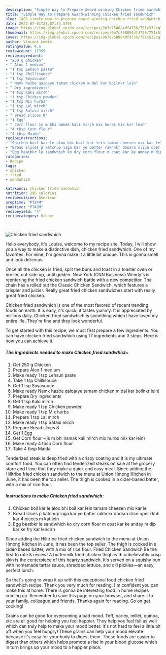 ```yaml
---
description: "Simple Way to Prepare Award-winning Chicken fried sandwhich"
title: "Simple Way to Prepare Award-winning Chicken fried sandwhich"
slug: 1401-simple-way-to-prepare-award-winning-chicken-fried-sandwhich
date: 2022-07-01T22:07:34.579Z
image: https://img-global.cpcdn.com/recipes/0b7c758084df4736/751x532cq70/chicken-fried-sandwhich-recipe-main-photo.jpg
thumbnail: https://img-global.cpcdn.com/recipes/0b7c758084df4736/751x532cq70/chicken-fried-sandwhich-recipe-main-photo.jpg
cover: https://img-global.cpcdn.com/recipes/0b7c758084df4736/751x532cq70/chicken-fried-sandwhich-recipe-main-photo.jpg
author: Vincent Lewis
ratingvalue: 4.6
reviewcount: 17355
recipeingredient:
- "250 g Chicken"
- " Aloo 1 medium"
- "1 tsp Lehsun paste"
- "1 tsp Chillisouce"
- "1 tsp Soyasouce"
- " Namk hazbe qaiqaye tamam chicken m dal kar boilnkr lein"
- " Dry ingredients"
- "1 tsp Kaki mirch"
- "1 tsp Chicken powder"
- "1 tsp Mix hurbs"
- "1 tsp Lal mirch"
- "1 tsp Safaid mirch"
- " Bread slices 8"
- "1 Egg"
- " Corn flour is m bhi namak kali mirch mix hurbs mix kar lein"
- "4 tbsp Corn flour"
- "4 tbsp Maida"
recipeinstructions:
- "Chicken boil kar le aloo bhi boil kar lein tamam cheezen mix kar le"
- "Bread slices p katchup laga kar ye batter rakhnkr doosra slice oper rkhh kar 4 oieces m kat lein"
- "Egg beatbkr le sandwhich ko dry corn flour m coat kar ke anday m dip kar ke fry kar lencirn"
categories:
- Recipe
tags:
- chicken
- fried
- sandwhich

katakunci: chicken fried sandwhich 
nutrition: 296 calories
recipecuisine: American
preptime: "PT24M"
cooktime: "PT49M"
recipeyield: "4"
recipecategory: Dinner

---
```



![Chicken fried sandwhich](https://img-global.cpcdn.com/recipes/0b7c758084df4736/751x532cq70/chicken-fried-sandwhich-recipe-main-photo.jpg)

Hello everybody, it's Louise, welcome to my recipe site. Today, I will show you a way to make a distinctive dish, chicken fried sandwhich. One of my favorites. For mine, I'm gonna make it a little bit unique. This is gonna smell and look delicious.

Once all the chicken is fried, split the buns and toast in a toaster oven or broiler, cut-side up, until golden. New York (CNN Business) Wendy&#39;s is reentering the fried chicken sandwich battle with a new competitor. The chain has a rolled out the Classic Chicken Sandwich, which features a crispier and juicier. Really great fried chicken sandwiches start with really great fried chicken.

Chicken fried sandwhich is one of the most favored of recent trending foods on earth. It is easy, it's quick, it tastes yummy. It is appreciated by millions daily. Chicken fried sandwhich is something which I have loved my entire life. They're fine and they look wonderful.


To get started with this recipe, we must first prepare a few ingredients. You can have chicken fried sandwhich using 17 ingredients and 3 steps. Here is how you can achieve it.

<!--inarticleads1-->

##### The ingredients needed to make Chicken fried sandwhich:

1. Get 250 g Chicken
1. Prepare  Aloo 1 medium
1. Make ready 1 tsp Lehsun paste
1. Take 1 tsp Chillisouce
1. Get 1 tsp Soyasouce
1. Make ready  Namk hazbe qaiqa(ye tamam chicken m dal kar boilnkr lein)
1. Prepare  Dry ingredients
1. Get 1 tsp Kaki mirch
1. Make ready 1 tsp Chicken powder
1. Make ready 1 tsp Mix hurbs
1. Prepare 1 tsp Lal mirch
1. Make ready 1 tsp Safaid mirch
1. Prepare  Bread slices 8
1. Get 1 Egg
1. Get  Corn flour -(is m bhi namak kali mirch mix hurbs mix kar lein)
1. Make ready 4 tbsp Corn flour
1. Take 4 tbsp Maida


Tenderized steak is deep fried with a crispy coating and it is my ultimate comfort food. You can often find tenderized steaks on sale at the grocery store and I love that they make a quick and easy meal. Since adding the Hilltribe fried chicken sandwich to the menu at Union Hmong Kitchen in June, it has been the top seller. The thigh is cooked in a cider-based batter, with a mix of rice flour. 

<!--inarticleads2-->

##### Instructions to make Chicken fried sandwhich:

1. Chicken boil kar le aloo bhi boil kar lein tamam cheezen mix kar le
1. Bread slices p katchup laga kar ye batter rakhnkr doosra slice oper rkhh kar 4 oieces m kat lein
1. Egg beatbkr le sandwhich ko dry corn flour m coat kar ke anday m dip kar ke fry kar lencirn


Since adding the Hilltribe fried chicken sandwich to the menu at Union Hmong Kitchen in June, it has been the top seller. The thigh is cooked in a cider-based batter, with a mix of rice flour. Fried Chicken Sandwich Be the first to rate &amp; review! A buttermilk fried chicken thigh with unbelievably crisp skin is the centerpiece of this hearty sandwich. It&#39;s served on a squishy bun with homemade tartar sauce, shredded lettuce, and dill pickles—an easy, perfect lunch. 

So that's going to wrap it up with this exceptional food chicken fried sandwhich recipe. Thank you very much for reading. I'm confident you can make this at home. There is gonna be interesting food in home recipes coming up. Remember to save this page on your browser, and share it to your family, colleague and friends. Thanks again for reading. Go on get cooking!

Grains can be good for overcoming a bad mood. Teff, barley, millet, quinoa, etc are all good for helping you feel happier. They help you feel full as well which can truly help to make your mood better. It's not hard to feel a little bit off when you feel hungry! These grains can help your mood elevate because it's easy for your body to digest them. These foods are easier to digest than others which helps promote a rise in your blood glucose which in turn brings up your mood to a happier place.
